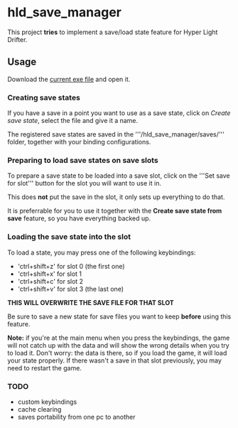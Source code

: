 # hld_save_manager

This project **tries** to implement a save/load state feature for Hyper Light Drifter.

## Usage

Download the [current exe file](https://github.com/lucianoratamero/hld_save_manager/raw/master/dist/hld_save_manager.exe) and open it.

### Creating save states

If you have a save in a point you want to use as a save state, click on *Create save state*, select the file and give it a name.

The registered save states are saved in the '''/hld_save_manager/saves/''' folder, together with your binding configurations.

### Preparing to load save states on save slots

To prepare a save state to be loaded into a save slot, click on the '''Set save for slot''' button for the slot you will want to use it in.

This does **not** put the save in the slot, it only sets up everything to do that.

It is preferrable for you to use it together with the **Create save state from save** feature, so you have everything backed up.

### Loading the save state into the slot

To load a state, you may press one of the following keybindings:

- 'ctrl+shift+z' for slot 0 (the first one)
- 'ctrl+shift+x' for slot 1
- 'ctrl+shift+c' for slot 2
- 'ctrl+shift+v' for slot 3 (the last one)

**THIS WILL OVERWRITE THE SAVE FILE FOR THAT SLOT**

Be sure to save a new state for save files you want to keep **before** using this feature.

**Note:** if you're at the main menu when you press the keybindings, the game will not catch up with the data and will show the wrong details when you try to load it. Don't worry: the data is there, so if you load the game, it will load your state properly. If there wasn't a save in that slot previously, you may need to restart the game.

### TODO

- custom keybindings
- cache clearing
- saves portability from one pc to another
